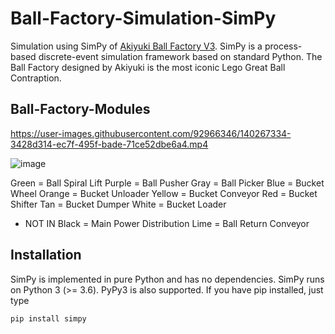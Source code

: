 # Ball-Factory-Simulation-SimPy
Simulation using SimPy of [Akiyuki Ball Factory V3](https://www.youtube.com/watch?v=2kb4L5Y2CX4&t=218s). SimPy is a process-based discrete-event simulation framework based on standard Python. The Ball Factory designed by Akiyuki is the most iconic Lego Great Ball Contraption.

## Ball-Factory-Modules


https://user-images.githubusercontent.com/92966346/140267334-3428d314-ec7f-495f-bade-71ce52dbe6a4.mp4


![image](https://user-images.githubusercontent.com/92966346/140264282-7c9b8a48-b15c-4483-a7b0-b1c014dfcc69.png)

Green = Ball Spiral Lift
Purple = Ball Pusher
Gray = Ball Picker
Blue = Bucket Wheel
Orange = Bucket Unloader
Yellow = Bucket Conveyor
Red = Bucket Shifter
Tan = Bucket Dumper
White = Bucket Loader
* NOT IN
Black = Main Power Distribution
Lime = Ball Return Conveyor



## Installation
SimPy is implemented in pure Python and has no dependencies. SimPy runs on Python 3 (>= 3.6). PyPy3 is also supported. If you have pip installed, just type
```
pip install simpy
```
